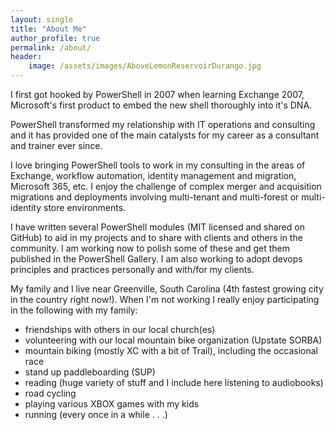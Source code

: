 ```yaml
---
layout: single
title: "About Me"
author_profile: true
permalink: /about/
header:
    image: /assets/images/AboveLemonReservoirDurango.jpg
---
```


I first got hooked by PowerShell in 2007 when learning Exchange 2007, Microsoft's first product to embed the new shell thoroughly into it's DNA.

PowerShell transformed my relationship with IT operations and consulting and it has provided one of the main catalysts for my career as a consultant and trainer ever since.

I love bringing PowerShell tools to work in my consulting in the areas of Exchange, workflow automation, identity management and migration, Microsoft 365, etc.  I enjoy the challenge of complex merger and acquisition migrations and deployments involving multi-tenant and multi-forest or multi-identity store environments.  

I have written several PowerShell modules (MIT licensed and shared on GitHub) to aid in my projects and to share with clients and others in the community.  I am working now to polish some of these and get them published in the PowerShell Gallery. I am also working to adopt devops principles and practices personally and with/for my clients.  

My family and I live near Greenville, South Carolina (4th fastest growing city in the country right now!).  When I'm not working I really enjoy participating in the following with my family:

- friendships with others in our local church(es)
- volunteering with our local mountain bike organization (Upstate SORBA)
- mountain biking (mostly XC with a bit of Trail), including the occasional race
- stand up paddleboarding (SUP)
- reading (huge variety of stuff and I include here listening to audiobooks)
- road cycling
- playing various XBOX games with my kids
- running (every once in a while . . .)